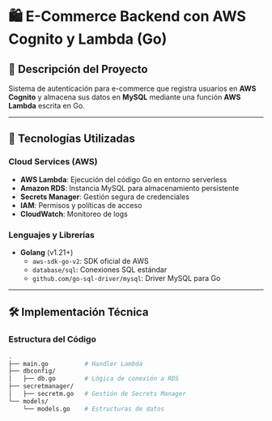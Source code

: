 # 🛍️ E-Commerce Backend con AWS Cognito y Lambda (Go)

## 📌 Descripción del Proyecto
Sistema de autenticación para e-commerce que registra usuarios en **AWS Cognito** y almacena sus datos en **MySQL** mediante una función **AWS Lambda** escrita en Go.

---

## 🔧 **Tecnologías Utilizadas**
### **Cloud Services (AWS)**
- **AWS Lambda**: Ejecución del código Go en entorno serverless
- **Amazon RDS**: Instancia MySQL para almacenamiento persistente
- **Secrets Manager**: Gestión segura de credenciales
- **IAM**: Permisos y políticas de acceso
- **CloudWatch**: Monitoreo de logs

### **Lenguajes y Librerías**
- **Golang** (v1.21+)
  - `aws-sdk-go-v2`: SDK oficial de AWS
  - `database/sql`: Conexiones SQL estándar
  - `github.com/go-sql-driver/mysql`: Driver MySQL para Go

---

## 🛠️ **Implementación Técnica**
### **Estructura del Código**
```bash
.
├── main.go          # Handler Lambda
├── dbconfig/
│   ├── db.go        # Lógica de conexión a RDS
├── secretmanager/
│   ├── secretm.go   # Gestión de Secrets Manager
└── models/
    └── models.go    # Estructuras de datos